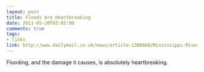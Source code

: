 ```yaml
--- 
layout: post
title: Floods Are Heartbreaking
date: 2011-05-20T03:02:00
comments: true
tags:
- links
link: http://www.dailymail.co.uk/news/article-1388660/Mississippi-River-flooding-Residents-build-homemade-dams-saves-houses.html
---
```

Flooding, and the damage it causes, is absolutely heartbreaking.
